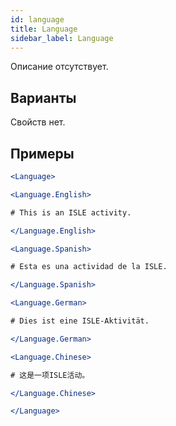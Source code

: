 ```yaml
---
id: language 
title: Language
sidebar_label: Language
---
```


Описание отсутствует.

## Варианты

Свойств нет.

## Примеры

```jsx live
<Language>

<Language.English>

# This is an ISLE activity.

</Language.English>

<Language.Spanish>

# Esta es una actividad de la ISLE.

</Language.Spanish>

<Language.German>

# Dies ist eine ISLE-Aktivität.

</Language.German>

<Language.Chinese>

# 这是一项ISLE活动。

</Language.Chinese>

</Language>
```

